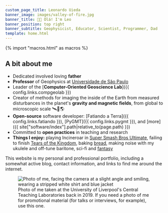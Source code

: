 ```yaml
---
custom_page_title: Leonardo Uieda
banner_image: images/valley-of-fire.jpg
banner_title: 👋🏽 Olá! I'm Leo
banner_position: top right
banner_subtitle: Geophysicist, Educator, Scientist, Programmer, Dad
template: home.html
---
```


{% import "macros.html" as macros %}

## A bit about me

* Dedicated involved loving **father**
* **Professor** of Geophysics at [Universidade de São Paulo][iag]
* Leader of the [**Computer-Oriented Geoscience Lab**]({{ config.links.compgeolab }})
* Creator of methods for imaging the inside of the Earth from measured
  disturbances in the planet's **gravity and magnetic fields**, from global to
  microscopic scale 🛰️🔬🌎
* **Open-source** software developer:
  [Fatiando a Terra]({{ config.links.fatiando }}),
  [PyGMT]({{ config.links.pygmt }}),
  and [more]({{ site["software/index"].path|relative_to(page.path) }})
* Committed to **open practices** in teaching and research
* **Things I enjoy:**
  playing Incineroar in [Super Smash Bros Ultimate][smash],
  failing to finish [Tears of the Kingdom][zelda],
  baking [bread](https://github.com/leouieda/bread),
  making noise with my ukulele and off-tune baritone,
  sci-fi and [fantasy][cosmere]

This website is my personal and professional portfolio, including a somewhat
active blog, contact information, and links to find me around the internet.

<figure>
<img src="../images/profile-picture.jpg" alt="Photo of me, facing the camera at a slight angle and smiling, wearing a stripped white shirt and blue jacket">
<figcaption>
Photo of me taken at the University of Liverpool's Central Teaching
Laboratories back in 2019. If you need a photo of me for promotional material
(for talks or interviews, for example), use this one.
</figcaption>
</figure>


[smash]: https://en.wikipedia.org/wiki/Super_Smash_Bros._Ultimate
[zelda]: https://en.wikipedia.org/wiki/The_Legend_of_Zelda%3A_Tears_of_the_Kingdom
[cosmere]: https://coppermind.net/
[iag]: https://www.iag.usp.br
